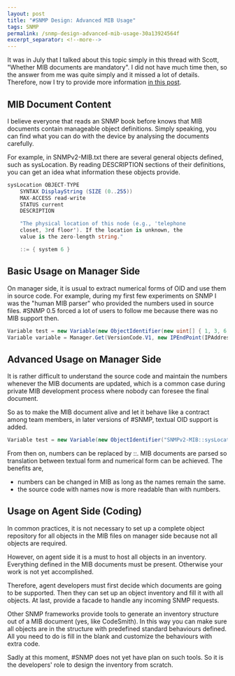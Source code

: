 ```yaml
---
layout: post
title: "#SNMP Design: Advanced MIB Usage"
tags: SNMP
permalink: /snmp-design-advanced-mib-usage-30a13924564f
excerpt_separator: <!--more-->
---
```

It was in July that I talked about this topic simply in this thread with Scott, "Whether MIB documents are mandatory". I did not have much time then, so the answer from me was quite simply and it missed a lot of details. Therefore, now I try to provide more information [in this post](http://www.codeplex.com/sharpsnmplib/Thread/View.aspx?ThreadId=31473).
<!--more-->

## MIB Document Content
I believe everyone that reads an SNMP book before knows that MIB documents contain manageable object definitions. Simply speaking, you can find what you can do with the device by analysing the documents carefully.

For example, in SNMPv2-MIB.txt there are several general objects defined, such as sysLocation. By reading DESCRIPTION sections of their definitions, you can get an idea what information these objects provide.

``` csharp
sysLocation OBJECT-TYPE
    SYNTAX DisplayString (SIZE (0..255))
    MAX-ACCESS read-write
    STATUS current
    DESCRIPTION

    "The physical location of this node (e.g., 'telephone
    closet, 3rd floor'). If the location is unknown, the
    value is the zero-length string."

    ::= { system 6 }
```

## Basic Usage on Manager Side
On manager side, it is usual to extract numerical forms of OID and use them in source code.
For example, during my first few experiments on SNMP I was the "human MIB parser" who provided the numbers used in source files. #SNMP 0.5 forced a lot of users to follow me because there was no MIB support then.

``` csharp
Variable test = new Variable(new ObjectIdentifier(new uint[] { 1, 3, 6, 1, 2, 1, 1, 1, 0 }));
Variable variable = Manager.Get(VersionCode.V1, new IPEndPoint(IPAddress.Parse(ip), 161), new OctetString("public"), new List() {test}, 5000)[0];
```

## Advanced Usage on Manager Side
It is rather difficult to understand the source code and maintain the numbers whenever the MIB documents are updated, which is a common case during private MIB development process where nobody can foresee the final document.

So as to make the MIB document alive and let it behave like a contract among team members, in later versions of #SNMP, textual OID support is added.

``` csharp
Variable test = new Variable(new ObjectIdentifier("SNMPv2-MIB::sysLocation"));
```

From then on, numbers can be replaced by ::. MIB documents are parsed so translation between textual form and numerical form can be achieved. The benefits are,

* numbers can be changed in MIB as long as the names remain the same.
* the source code with names now is more readable than with numbers.

## Usage on Agent Side (Coding)
In common practices, it is not necessary to set up a complete object repository for all objects in the MIB files on manager side because not all objects are required.

However, on agent side it is a must to host all objects in an inventory. Everything defined in the MIB documents must be present. Otherwise your work is not yet accomplished.

Therefore, agent developers must first decide which documents are going to be supported. Then they can set up an object inventory and fill it with all objects. At last, provide a facade to handle any incoming SNMP requests.

Other SNMP frameworks provide tools to generate an inventory structure out of a MIB document (yes, like CodeSmith). In this way you can make sure all objects are in the structure with predefined standard behaviours defined. All you need to do is fill in the blank and customize the behaviours with extra code.

Sadly at this moment, #SNMP does not yet have plan on such tools. So it is the developers' role to design the inventory from scratch.

